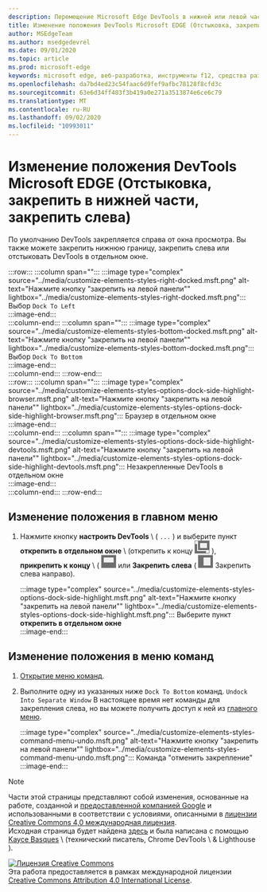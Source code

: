 ```yaml
---
description: Перемещение Microsoft Edge DevTools в нижней или левой части окна просмотра или в отдельном окне.
title: Изменение положения DevTools Microsoft EDGE (Отстыковка, закрепить в нижней части, закрепить слева)
author: MSEdgeTeam
ms.author: msedgedevrel
ms.date: 09/01/2020
ms.topic: article
ms.prod: microsoft-edge
keywords: microsoft edge, веб-разработка, инструменты f12, средства разработчика
ms.openlocfilehash: da7bd4ed23c54faac6d9fef9afbc78128f8cfd3c
ms.sourcegitcommit: 63e6d34ff483f3b419a0e271a3513874e6ce6c79
ms.translationtype: MT
ms.contentlocale: ru-RU
ms.lasthandoff: 09/02/2020
ms.locfileid: "10993011"
---
```

<!-- Copyright Kayce Basques 

   Licensed under the Apache License, Version 2.0 (the "License");
   you may not use this file except in compliance with the License.
   You may obtain a copy of the License at

       https://www.apache.org/licenses/LICENSE-2.0

   Unless required by applicable law or agreed to in writing, software
   distributed under the License is distributed on an "AS IS" BASIS,
   WITHOUT WARRANTIES OR CONDITIONS OF ANY KIND, either express or implied.
   See the License for the specific language governing permissions and
   limitations under the License.  -->





# Изменение положения DevTools Microsoft EDGE (Отстыковка, закрепить в нижней части, закрепить слева)   



По умолчанию DevTools закрепляется справа от окна просмотра.  Вы также можете закрепить нижнюю границу, закрепить слева или отстыковать DevTools в отдельном окне.  

:::row:::
   :::column span="":::
      :::image type="complex" source="../media/customize-elements-styles-right-docked.msft.png" alt-text="Нажмите кнопку &quot;закрепить на левой панели&quot;" lightbox="../media/customize-elements-styles-right-docked.msft.png":::
         Выбор `Dock To Left`  
      :::image-end:::  
   :::column-end:::
   :::column span="":::
      :::image type="complex" source="../media/customize-elements-styles-bottom-docked.msft.png" alt-text="Нажмите кнопку &quot;закрепить на левой панели&quot;" lightbox="../media/customize-elements-styles-bottom-docked.msft.png":::
         Выбор `Dock To Bottom`  
      :::image-end:::  
   :::column-end:::
:::row-end:::  
:::row:::
   :::column span="":::
      :::image type="complex" source="../media/customize-elements-styles-options-dock-side-highlight-browser.msft.png" alt-text="Нажмите кнопку &quot;закрепить на левой панели&quot;" lightbox="../media/customize-elements-styles-options-dock-side-highlight-browser.msft.png":::
         Браузер в отдельном окне  
      :::image-end:::  
   :::column-end:::
   :::column span="":::
      :::image type="complex" source="../media/customize-elements-styles-options-dock-side-highlight-devtools.msft.png" alt-text="Нажмите кнопку &quot;закрепить на левой панели&quot;" lightbox="../media/customize-elements-styles-options-dock-side-highlight-devtools.msft.png":::
         Незакрепленные DevTools в отдельном окне  
      :::image-end:::  
   :::column-end:::
:::row-end:::  

## Изменение положения в главном меню   

1.  Нажмите кнопку **настроить DevTools** \ ( `...` \) и выберите пункт **открепить в отдельном окне** \ (открепить к концу ![ ][ImageUndockIcon] ), **прикрепить к концу** \ ( ![ закрепить к низу) ][ImageBottomIcon] или **Закрепить слева** ( ![ ][ImageLeftIcon] Закрепить слева направо).  
    
    :::image type="complex" source="../media/customize-elements-styles-options-dock-side-highlight.msft.png" alt-text="Нажмите кнопку &quot;закрепить на левой панели&quot;" lightbox="../media/customize-elements-styles-options-dock-side-highlight.msft.png":::
       Выберите пункт **открепить в отдельном окне**  
    :::image-end:::  
    
## Изменение положения в меню команд   

1.  [Открытие меню команд][DevtoolsCommandMenu].  
1.  Выполните одну из указанных ниже `Dock To Bottom` команд. `Undock Into Separate Window`  В настоящее время нет команды для закрепления слева, но вы можете получить доступ к ней из [главного меню](#change-placement-from-the-main-menu).  
    
    :::image type="complex" source="../media/customize-elements-styles-command-menu-undo.msft.png" alt-text="Нажмите кнопку &quot;закрепить на левой панели&quot;" lightbox="../media/customize-elements-styles-command-menu-undo.msft.png":::
       Команда "отменить закрепление"  
    :::image-end:::  
    
<!--  
 


-->  

<!-- image links -->  

[ImageUndockIcon]: ../media/undock-icon.msft.png  
[ImageBottomIcon]: ../media/bottom-icon.msft.png  
[ImageLeftIcon]: ../media/left-icon.msft.png  

<!-- links -->  

[DevtoolsCommandMenu]: ../command-menu/index.md "Выполнение команд с помощью командного меню Microsoft Edge DevTools | Документы Microsoft"  

> [!NOTE]
> Части этой страницы представляют собой изменения, основанные на работе, созданной и [предоставленной компанией Google][GoogleSitePolicies] и использованными в соответствии с условиями, описанными в [лицензии Creative Commons 4,0 международная лицензия][CCA4IL].  
> Исходная страница будет найдена [здесь](https://developers.google.com/web/tools/chrome-devtools/customize/placement) и была написана с помощью [Kayce Basques][KayceBasques] \ (технический писатель, Chrome DevTools \ & Lighthouse \).  

[![Лицензия Creative Commons][CCby4Image]][CCA4IL]  
Эта работа предоставляется в рамках международной лицензии [Creative Commons Attribution 4.0 International License][CCA4IL].  

[CCA4IL]: https://creativecommons.org/licenses/by/4.0  
[CCby4Image]: https://i.creativecommons.org/l/by/4.0/88x31.png  
[GoogleSitePolicies]: https://developers.google.com/terms/site-policies  
[KayceBasques]: https://developers.google.com/web/resources/contributors/kaycebasques  
